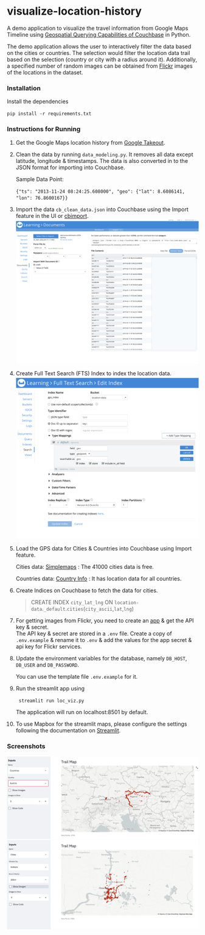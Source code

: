 # visualize-location-history

A demo application to visualize the travel information from Google Maps Timeline using [Geospatial Querying Capabilities of Couchbase](https://docs.couchbase.com/server/current/fts/fts-supported-queries-geo-spatial.html#fts-creating-indexes.adoc) in Python.

The demo application allows the user to interactively filter the data based on the cities or countries. The selection would filter the location data trail based on the selection (country or city with a radius around it). Additionally, a specified number of random images can be obtained from [Flickr](https://www.flickr.com/) images of the locations in the dataset.

### Installation

Install the dependencies

`pip install -r requirements.txt`

### Instructions for Running

1. Get the Google Maps location history from [Google Takeout](https://takeout.google.com/settings/takeout).

2. Clean the data by running `data_modeling.py`. It removes all data except latitude, longitude & timestamps. The data is also converted in to the JSON format for importing into Couchbase.

   Sample Data Point:

   `{"ts": "2013-11-24 08:24:25.608000", "geo": {"lat": 8.6086141, "lon": 76.8600167}}`

3. Import the data `cb_clean_data.json` into Couchbase using the Import feature in the UI or [cbimport](https://docs.couchbase.com/server/current/tools/cbimport.html).
   ![Screenshot of the data import into Couchbase](img/import_data.png)

4. Create Full Text Search (FTS) Index to index the location data.
   ![Screenshot of the FTS Index for Couchbase](img/fts_index.png)

5. Load the GPS data for Cities & Countries into Couchbase using Import feature.

   Cities data: [Simplemaps](https://simplemaps.com/data/world-cities) : The 41000 cities data is free.

   Countries data: [Country Info](https://github.com/porimol/countryinfo) : It has location data for all countries.

6. Create Indices on Couchbase to fetch the data for cities.

   > CREATE INDEX `city_lat_lng` ON `location-data`.`_default`.`cities`(`city_ascii`,`lat`,`lng`)

7. For getting images from Flickr, you need to create an [app](https://www.flickr.com/services/apps/create/) & get the API key & secret.  
   The API key & secret are stored in a `.env` file.
   Create a copy of `.env.example` & rename it to `.env` & add the values for the app secret & api key for Flickr services.

8. Update the environment variables for the database, namely `DB_HOST`, `DB_USER` and `DB_PASSWORD`.

   You can use the template file `.env.example` for it.

9. Run the streamlit app using

   ` streamlit run loc_viz.py`

   The application will run on localhost:8501 by default.

10. To use Mapbox for the streamlit maps, please configure the settings following the documentation on [Streamlit](https://docs.streamlit.io/en/latest/streamlit_configuration.html#view-all-config-options).

### Screenshots

![Screenshot of the countries application](img/countries_demo.png)
![Screenshot of the cities application](img/cities_demo.png)
